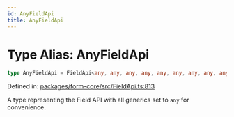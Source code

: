 ```yaml
---
id: AnyFieldApi
title: AnyFieldApi
---
```


<!-- DO NOT EDIT: this page is autogenerated from the type comments -->

# Type Alias: AnyFieldApi

```ts
type AnyFieldApi = FieldApi<any, any, any, any, any, any, any, any, any, any, any, any, any, any, any, any, any, any, any>;
```

Defined in: [packages/form-core/src/FieldApi.ts:813](https://github.com/TanStack/form/blob/main/packages/form-core/src/FieldApi.ts#L813)

A type representing the Field API with all generics set to `any` for convenience.
